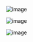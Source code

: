 ![image](https://github.com/user-attachments/assets/851b2bf2-3f26-4379-9f63-d26eeafa01ed)

![image](https://github.com/user-attachments/assets/9f3200f9-698b-409d-b2ca-48e933a08639)

![image](https://github.com/user-attachments/assets/6f0b84d9-9531-41c9-9039-8c1d186a8b33)

